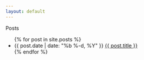 ```yaml
---
layout: default
---
```


Posts

<ul>
    {% for post in site.posts %}
    <li>
        {{ post.date | date: "%b %-d, %Y" }}
        <a href="{{ post.url | relative_url }}">{{ post.title }}</a>
    </li>
    {% endfor %}
</ul>
